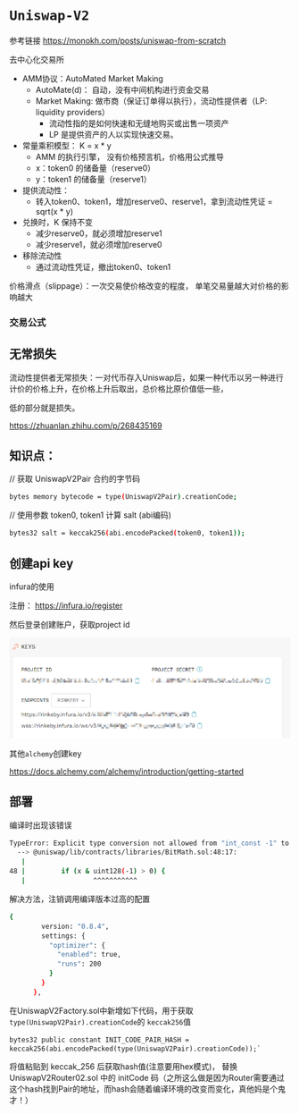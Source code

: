 # `Uniswap-V2`

参考链接
https://monokh.com/posts/uniswap-from-scratch

去中心化交易所

- AMM协议：AutoMated Market Making 
  - AutoMate(d)： ⾃动，没有中间机构进⾏资⾦交易
  - Market Making: 做市商（保证订单得以执⾏），流动性提供者（LP: liquidity providers） 
    - 流动性指的是如何快速和⽆缝地购买或出售⼀项资产
    - LP 是提供资产的⼈以实现快速交易。
- 常量乘积模型： K = x * y
  - AMM 的执⾏引擎， 没有价格预⾔机，价格⽤公式推导
  -  x：token0 的储备量（reserve0） 
  - y：token1 的储备量（reserve1） 
- 提供流动性：
  - 转⼊token0、token1，增加reserve0、reserve1，拿到流动性凭证 = sqrt(x * y)
- 兑换时，K 保持不变
  - 减少reserve0，就必须增加reserve1 
  - 减少reserve1，就必须增加reserve0 
- 移除流动性
  - 通过流动性凭证，撤出token0、token1

价格滑点（slippage）：⼀次交易使价格改变的程度， 单笔交易量越⼤对价格的影响越⼤

### 交易公式


## 无常损失

流动性提供者⽆常损失：⼀对代币存⼊Uniswap后，如果⼀种代币以另⼀种进⾏计价的价格上升，在价格上升后取出，总价格⽐原价值低⼀些，

低的部分就是损失。

https://zhuanlan.zhihu.com/p/268435169



## 知识点：
// 获取 UniswapV2Pair 合约的字节码
```bash
bytes memory bytecode = type(UniswapV2Pair).creationCode;
```

// 使用参数 token0, token1 计算 salt (abi编码)
```bash
bytes32 salt = keccak256(abi.encodePacked(token0, token1));
```

## 创建api key

infura的使用

注册： 
https://infura.io/register

然后登录创建账户，获取project id 

![infuraKey](./img/infuraKey.png)

其他`alchemy`创建key

https://docs.alchemy.com/alchemy/introduction/getting-started


## 部署

编译时出现该错误
```bash
TypeError: Explicit type conversion not allowed from "int_const -1" to "uint128".
  --> @uniswap/lib/contracts/libraries/BitMath.sol:48:17:
   |
48 |         if (x & uint128(-1) > 0) {
   |                 ^^^^^^^^^^^

```
解决方法，注销调用编译版本过高的配置
```bash
{
        version: "0.8.4",
        settings: {
          "optimizer": {
            "enabled": true,
            "runs": 200
          }
        }
      },
```

在UniswapV2Factory.sol中新增如下代码，用于获取 `type(UniswapV2Pair).creationCode`的 `keccak256`值
```solidity
bytes32 public constant INIT_CODE_PAIR_HASH = keccak256(abi.encodePacked(type(UniswapV2Pair).creationCode));`
```
将值粘贴到 keccak_256 后获取hash值(注意要用hex模式)，
替换 UniswapV2Router02.sol 中的 initCode 码（之所这么做是因为Router需要通过这个hash找到Pair的地址，而hash会随着编译环境的改变而变化，真他妈是个鬼才！）